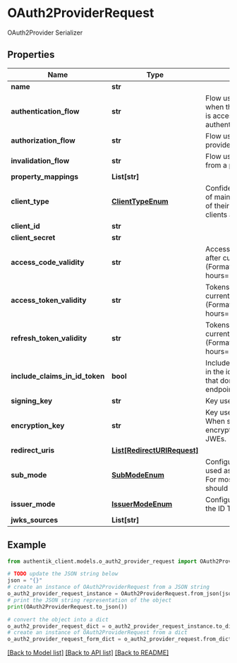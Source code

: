 # OAuth2ProviderRequest

OAuth2Provider Serializer

## Properties

Name | Type | Description | Notes
------------ | ------------- | ------------- | -------------
**name** | **str** |  | 
**authentication_flow** | **str** | Flow used for authentication when the associated application is accessed by an un-authenticated user. | [optional] 
**authorization_flow** | **str** | Flow used when authorizing this provider. | 
**invalidation_flow** | **str** | Flow used ending the session from a provider. | 
**property_mappings** | **List[str]** |  | [optional] 
**client_type** | [**ClientTypeEnum**](ClientTypeEnum.md) | Confidential clients are capable of maintaining the confidentiality of their credentials. Public clients are incapable | [optional] 
**client_id** | **str** |  | [optional] 
**client_secret** | **str** |  | [optional] 
**access_code_validity** | **str** | Access codes not valid on or after current time + this value (Format: hours&#x3D;1;minutes&#x3D;2;seconds&#x3D;3). | [optional] 
**access_token_validity** | **str** | Tokens not valid on or after current time + this value (Format: hours&#x3D;1;minutes&#x3D;2;seconds&#x3D;3). | [optional] 
**refresh_token_validity** | **str** | Tokens not valid on or after current time + this value (Format: hours&#x3D;1;minutes&#x3D;2;seconds&#x3D;3). | [optional] 
**include_claims_in_id_token** | **bool** | Include User claims from scopes in the id_token, for applications that don&#39;t access the userinfo endpoint. | [optional] 
**signing_key** | **str** | Key used to sign the tokens. | [optional] 
**encryption_key** | **str** | Key used to encrypt the tokens. When set, tokens will be encrypted and returned as JWEs. | [optional] 
**redirect_uris** | [**List[RedirectURIRequest]**](RedirectURIRequest.md) |  | 
**sub_mode** | [**SubModeEnum**](SubModeEnum.md) | Configure what data should be used as unique User Identifier. For most cases, the default should be fine. | [optional] 
**issuer_mode** | [**IssuerModeEnum**](IssuerModeEnum.md) | Configure how the issuer field of the ID Token should be filled. | [optional] 
**jwks_sources** | **List[str]** |  | [optional] 

## Example

```python
from authentik_client.models.o_auth2_provider_request import OAuth2ProviderRequest

# TODO update the JSON string below
json = "{}"
# create an instance of OAuth2ProviderRequest from a JSON string
o_auth2_provider_request_instance = OAuth2ProviderRequest.from_json(json)
# print the JSON string representation of the object
print(OAuth2ProviderRequest.to_json())

# convert the object into a dict
o_auth2_provider_request_dict = o_auth2_provider_request_instance.to_dict()
# create an instance of OAuth2ProviderRequest from a dict
o_auth2_provider_request_form_dict = o_auth2_provider_request.from_dict(o_auth2_provider_request_dict)
```
[[Back to Model list]](../README.md#documentation-for-models) [[Back to API list]](../README.md#documentation-for-api-endpoints) [[Back to README]](../README.md)



